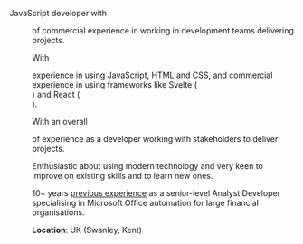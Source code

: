 <script lang="ts">
  import { DD } from '$lib/components'
</script>

<article class='all-prose'>

JavaScript developer with <DD date_from="2018-03-14" /> of commercial
experience in working in development teams delivering projects.

With <DD date_from="2016-06-15" /> experience in using JavaScript,
HTML and CSS, and commercial experience in using frameworks like
Svelte (<DD date_from="2021-04-06" />) and React
(<DD date_from="2018-03-14" date_to="2021-04-06" />).

With an overall <DD date_from="2007-09-11" /> of experience as a
developer working with stakeholders to deliver projects.

Enthusiastic about using modern technology and very keen to improve on
existing skills and to learn new ones.

10+ years [previous experience] as a senior-level Analyst Developer
specialising in Microsoft Office automation for large financial
organisations.

**Location**: UK (Swanley, Kent)

</article>

<span class="divider before:bg-primary after:bg-primary mb-10 print:mb-0" />

<!-- Links -->

[previous experience]: ./non-webdev-exp

